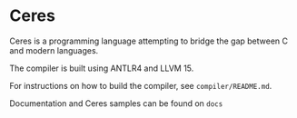 # Ceres

Ceres is a programming language attempting to bridge the gap between C and modern languages.

The compiler is built using ANTLR4 and LLVM 15.

For instructions on how to build the compiler, see `compiler/README.md`.

Documentation and Ceres samples can be found on `docs`